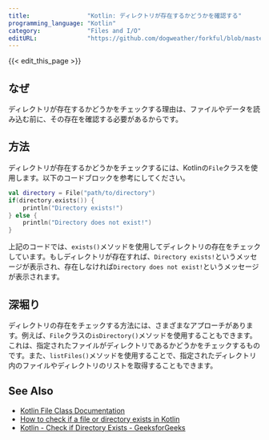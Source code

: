 ```yaml
---
title:                "Kotlin: ディレクトリが存在するかどうかを確認する"
programming_language: "Kotlin"
category:             "Files and I/O"
editURL:              "https://github.com/dogweather/forkful/blob/master/content/ja/kotlin/checking-if-a-directory-exists.md"
---
```


{{< edit_this_page >}}

## なぜ

ディレクトリが存在するかどうかをチェックする理由は、ファイルやデータを読み込む前に、その存在を確認する必要があるからです。

## 方法

ディレクトリが存在するかどうかをチェックするには、Kotlinの`File`クラスを使用します。以下のコードブロックを参考にしてください。 

```Kotlin
val directory = File("path/to/directory")
if(directory.exists()) {
    println("Directory exists!")
} else {
    println("Directory does not exist!")
}
```

上記のコードでは、`exists()`メソッドを使用してディレクトリの存在をチェックしています。もしディレクトリが存在すれば、`Directory exists!`というメッセージが表示され、存在しなければ`Directory does not exist!`というメッセージが表示されます。

## 深堀り

ディレクトリの存在をチェックする方法には、さまざまなアプローチがあります。例えば、`File`クラスの`isDirectory()`メソッドを使用することもできます。これは、指定されたファイルがディレクトリであるかどうかをチェックするものです。また、`listFiles()`メソッドを使用することで、指定されたディレクトリ内のファイルやディレクトリのリストを取得することもできます。

## See Also

- [Kotlin File Class Documentation](https://kotlinlang.org/api/latest/jvm/stdlib/kotlin.io/java.io.-file/index.html)
- [How to check if a file or directory exists in Kotlin](https://www.techiedelight.com/check-file-directory-exists-kotlin/)
- [Kotlin - Check if Directory Exists - GeeksforGeeks](https://www.geeksforgeeks.org/kotlin-check-if-directory-exists/)